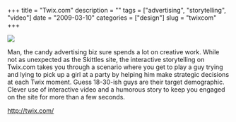 +++
title = "Twix.com"
description = ""
tags = ["advertising", "storytelling", "video"]
date = "2009-03-10"
categories = ["design"]
slug = "twixcom"
+++


 

  <div id="screens-thumbs" class="clearfix">
    <div class="txt-center" id="design-submission"><a href="http://twix.com/"><img id='bluga-thumbnail-1530' class='bluga-thumbnail large' src='//konigi.com/media/bluga/
wt49b6c9d8f3f3a_0.jpg'/></a></div>  
  </div>   
<p>Man, the candy advertising biz sure spends a lot on creative work. While not as unexpected as the Skittles site, the interactive storytelling on Twix.com takes you through a scenario where you get to play a guy trying and lying to pick up a girl at a party by helping him make strategic decisions at each Twix moment. Guess 18-30-ish guys are their target demographic.  Clever use of interactive video and a humorous story to keep you engaged on the site for more than a few seconds.</p>
<p><a href="http://twix.com/">http://twix.com/</a></p>




